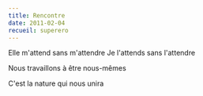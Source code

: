 ```yaml
---
title: Rencontre
date: 2011-02-04
recueil: superero
---
```


Elle m'attend sans m'attendre
Je l'attends sans l'attendre

Nous travaillons à être nous-mêmes

C'est la nature qui nous unira
